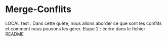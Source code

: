 # Merge-Conflits
LOCAL test :
Dans cette quête, nous allons aborder ce que sont les conflits et comment nous pouvons les gérer.
Etape 2 : écrire dans le fichier README

